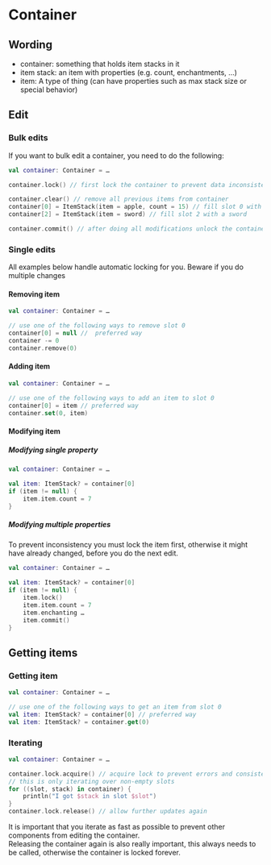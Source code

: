 # Container

## Wording

- container: something that holds item stacks in it
- item stack: an item with properties (e.g. count, enchantments, ...)
- item: A type of thing (can have properties such as max stack size or special behavior)

## Edit

### Bulk edits

If you want to bulk edit a container, you need to do the following:

```kotlin
val container: Container = …

container.lock() // first lock the container to prevent data inconsistency

container.clear() // remove all previous items from container
container[0] = ItemStack(item = apple, count = 15) // fill slot 0 with an apple
container[2] = ItemStack(item = sword) // fill slot 2 with a sword 

container.commit() // after doing all modifications unlock the container and notify all listeners that it changed
```

### Single edits

All examples below handle automatic locking for you. Beware if you do multiple changes

#### Removing item

```kotlin
val container: Container = …

// use one of the following ways to remove slot 0
container[0] = null //  preferred way
container -= 0
container.remove(0)
```

#### Adding item

```kotlin
val container: Container = …

// use one of the following ways to add an item to slot 0
container[0] = item // preferred way
container.set(0, item)
```

#### Modifying item

##### Modifying single property

```kotlin
val container: Container = …

val item: ItemStack? = container[0]
if (item != null) {
    item.item.count = 7
}
```

##### Modifying multiple properties

To prevent inconsistency you must lock the item first, otherwise it might have already changed, before you do the next edit.

```kotlin
val container: Container = …

val item: ItemStack? = container[0]
if (item != null) {
    item.lock()
    item.item.count = 7
    item.enchanting …
    item.commit()
}
```

## Getting items

### Getting item

```kotlin
val container: Container = …

// use one of the following ways to get an item from slot 0
val item: ItemStack? = container[0] // preferred way
val item: ItemStack? = container.get(0)
```

### Iterating

```kotlin
val container: Container = …

container.lock.acquire() // acquire lock to prevent errors and consistency
// this is only iterating over non-empty slots
for ((slot, stack) in container) {
    println("I got $stack in slot $slot")
}
container.lock.release() // allow further updates again
```

It is important that you iterate as fast as possible to prevent other components from editing the container.  
Releasing the container again is also really important, this always needs to be called, otherwise the container is locked forever. 
